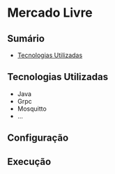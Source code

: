# Mercado Livre

## Sumário

- [Tecnologias Utilizadas](#tecnologias-utilizadas)

## Tecnologias Utilizadas

- Java
- Grpc
- Mosquitto
- ...

## Configuração

## Execução



                                                 


